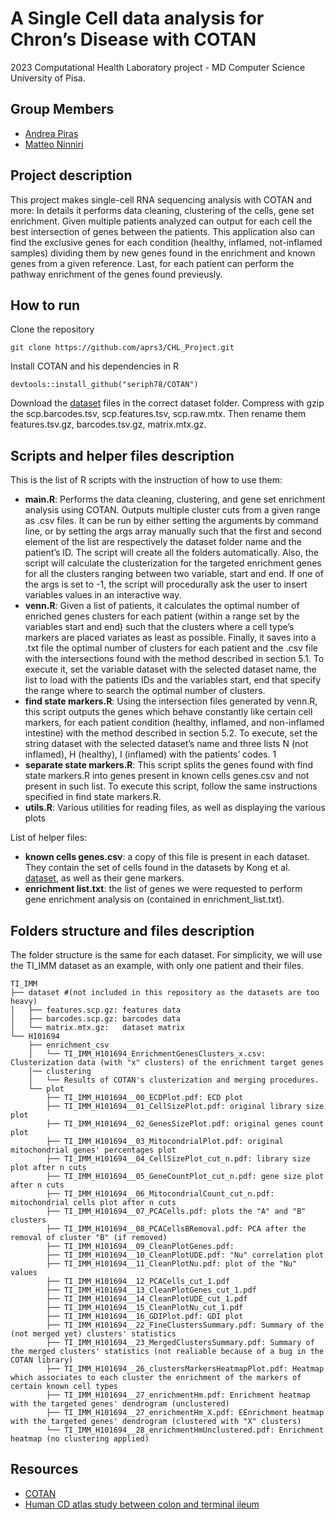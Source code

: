 # A Single Cell data analysis for Chron’s Disease with COTAN
2023 Computational Health Laboratory project - MD Computer Science University of Pisa.

## Group Members
- [Andrea Piras](https://github.com/aprs3)
- [Matteo Ninniri](https://github.com/Asduffo)

## Project description
This project makes single-cell RNA sequencing analysis with COTAN and more: In details it performs data cleaning, clustering of the cells, gene set enrichment. Given multiple patients analyzed can output for each cell the best intersection of genes between the patients. This application also can find the
exclusive genes for each condition (healthy, inflamed, not-inflamed samples) dividing them by new genes found in the enrichment and known genes from a given reference. Last, for each patient can perform the pathway enrichment of the genes found previeusly.

## How to run
Clone the repository
```
git clone https://github.com/aprs3/CHL_Project.git
```
Install COTAN and his dependencies in R
```
devtools::install_github("seriph78/COTAN")
```

Download the [dataset](https://singlecell.broadinstitute.org/single_cell/study/SCP1884/human-cd-atlas-study-between-colon-and-terminal-ileum#study-download) files in the correct dataset folder. Compress with gzip the scp.barcodes.tsv, scp.features.tsv, scp.raw.mtx. Then rename them features.tsv.gz, barcodes.tsv.gz, matrix.mtx.gz.

## Scripts and helper files description
This is the list of R scripts with the instruction of how to use them:
* **main.R**: Performs the data cleaning, clustering, and gene set enrichment analysis using COTAN. Outputs
multiple cluster cuts from a given range as .csv files. It can be run by either setting the arguments by command
line, or by setting the args array manually such that the first and second element of the list are respectively
the dataset folder name and the patient’s ID. The script will create all the folders automatically. Also, the
script will calculate the clusterization for the targeted enrichment genes for all the clusters ranging between
two variable, start and end. If one of the args is set to -1, the script will procedurally ask the user to insert
variables values in an interactive way.
* **venn.R**: Given a list of patients, it calculates the optimal number of enriched genes clusters for each patient
(within a range set by the variables start and end) such that the clusters where a cell type’s markers are placed
variates as least as possible. Finally, it saves into a .txt file the optimal number of clusters for each patient
and the .csv file with the intersections found with the method described in section 5.1. To execute it, set the
variable dataset with the selected dataset name, the list to load with the patients IDs and the variables start,
end that specify the range where to search the optimal number of clusters.
* **find state markers.R**: Using the intersection files generated by venn.R, this script outputs the genes which
behave constantly like certain cell markers, for each patient condition (healthy, inflamed, and non-inflamed
intestine) with the method described in section 5.2. To execute, set the string dataset with the selected
dataset’s name and three lists N (not inflamed), H (healthy), I (inflamed) with the patients’ codes.
1
* **separate state markers.R**: This script splits the genes found with find state markers.R into genes present in
known cells genes.csv and not present in such list. To execute this script, follow the same instructions specified
in find state markers.R.
* **utils.R**: Various utilities for reading files, as well as displaying the various plots

List of helper files:
* **known cells genes.csv**: a copy of this file is present in each dataset. They contain the set of cells found in the
datasets by Kong et al. [dataset](https://singlecell.broadinstitute.org/single_cell/study/SCP1884/human-cd-atlas-study-between-colon-and-terminal-ileum#study-download), as well as their gene markers.
* **enrichment list.txt**: the list of genes we were requested to perform gene enrichment analysis on (contained in enrichment_list.txt).

## Folders structure and files description
The folder structure is the same for each dataset. For simplicity, we will use the TI_IMM dataset as an example, with only one patient and their files.

```
TI_IMM
├── dataset #(not included in this repository as the datasets are too heavy)
│   ├── features.scp.gz: features data
│   ├── barcodes.scp.gz: barcodes data
│   └── matrix.mtx.gz:   dataset matrix
└── H101694
    ├── enrichment_csv
    │   └── TI_IMM_H101694_EnrichmentGenesClusters_x.csv: Clusterization data (with "x" clusters) of the enrichment target genes 
    │── clustering
    │   └── Results of COTAN's clusterization and merging procedures.
    └── plot
        ├── TI_IMM_H101694__00_ECDPlot.pdf: ECD plot
        ├── TI_IMM_H101694__01_CellSizePlot.pdf: original library size plot
        ├── TI_IMM_H101694__02_GenesSizePlot.pdf: original genes count plot
        ├── TI_IMM_H101694__03_MitocondrialPlot.pdf: original mitochondrial genes' percentages plot
        ├── TI_IMM_H101694__04_CellSizePlot_cut_n.pdf: library size plot after n cuts
        ├── TI_IMM_H101694__05_GeneCountPlot_cut_n.pdf: gene size plot after n cuts
        ├── TI_IMM_H101694__06_MitocondrialCount_cut_n.pdf: mitochondrial cells plot after n cuts
        ├── TI_IMM_H101694__07_PCACells.pdf: plots the "A" and "B" clusters
        ├── TI_IMM_H101694__08_PCACellsBRemoval.pdf: PCA after the removal of cluster "B" (if removed)
        ├── TI_IMM_H101694__09_CleanPlotGenes.pdf: 
        ├── TI_IMM_H101694__10_CleanPlotUDE.pdf: "Nu" correlation plot
        ├── TI_IMM_H101694__11_CleanPlotNu.pdf: plot of the "Nu" values
        ├── TI_IMM_H101694__12_PCACells_cut_1.pdf
        ├── TI_IMM_H101694__13_CleanPlotGenes_cut_1.pdf
        ├── TI_IMM_H101694__14_CleanPlotUDE_cut_1.pdf
        ├── TI_IMM_H101694__15_CleanPlotNu_cut_1.pdf
        ├── TI_IMM_H101694__16_GDIPlot.pdf: GDI plot
        ├── TI_IMM_H101694__22_FineClustersSummary.pdf: Summary of the (not merged yet) clusters' statistics
        ├── TI_IMM_H101694__23_MergedClustersSummary.pdf: Summary of the merged clusters' statistics (not realiable because of a bug in the COTAN library)
        ├── TI_IMM_H101694__26_clustersMarkersHeatmapPlot.pdf: Heatmap which associates to each cluster the enrichment of the markers of certain known cell types
        ├── TI_IMM_H101694__27_enrichmentHm.pdf: Enrichment heatmap with the targeted genes' dendrogram (unclustered)
        ├── TI_IMM_H101694__27_enrichmentHm_X.pdf: EEnrichment heatmap with the targeted genes' dendrogram (clustered with "X" clusters)
        └── TI_IMM_H101694__28_enrichmentHmUnclustered.pdf: Enrichment heatmap (no clustering applied)
```



## Resources
- [COTAN](https://github.com/seriph78/COTAN/tree/devel)
- [Human CD atlas study between colon and terminal ileum](https://singlecell.broadinstitute.org/single_cell/study/SCP1884/human-cd-atlas-study-between-colon-and-terminal-ileum#study-summary)


